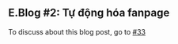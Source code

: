 ## E.Blog #2: Tự động hóa fanpage 

To discuss about this blog post, go to [#33](https://github.com/ngxson/blog-comments/issues/33)

<!-- {"issue":33} -->